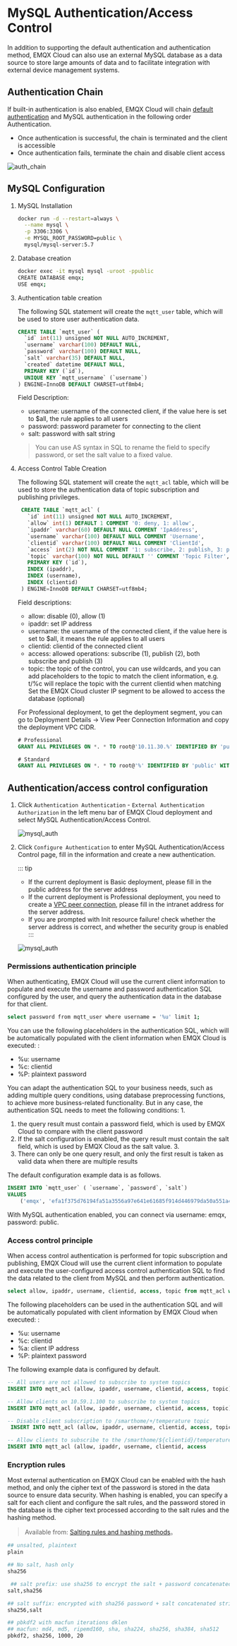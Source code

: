 # MySQL Authentication/Access Control

In addition to supporting the default authentication and authentication method, EMQX Cloud can also use an external MySQL database as a data source to store large amounts of data and to facilitate integration with external device management systems.

## Authentication Chain

If built-in authentication is also enabled, EMQX Cloud will chain [default authentication](https://docs.emqx.com/en/cloud/latest/deployments/auth.html) and MySQL authentication in the following order Authentication.

- Once authentication is successful, the chain is terminated and the client is accessible
- Once authentication fails, terminate the chain and disable client access

![auth_chain](./_assets/../_assets/mysql_auth_chain.png)

## MySQL Configuration

1. MySQL Installation

    ```bash
    docker run -d --restart=always \
      --name mysql \
      -p 3306:3306 \
      -e MYSQL_ROOT_PASSWORD=public \
      mysql/mysql-server:5.7
    ```

2. Database creation

    ```bash
    docker exec -it mysql mysql -uroot -ppublic
    CREATE DATABASE emqx;
    USE emqx;
    ```

3. Authentication table creation

    The following SQL statement will create the `mqtt_user` table, which will be used to store user authentication data.

    ```sql
    CREATE TABLE `mqtt_user` (
      `id` int(11) unsigned NOT NULL AUTO_INCREMENT,
      `username` varchar(100) DEFAULT NULL,
      `password` varchar(100) DEFAULT NULL,
      `salt` varchar(35) DEFAULT NULL,
      `created` datetime DEFAULT NULL,
      PRIMARY KEY (`id`),
      UNIQUE KEY `mqtt_username` (`username`)
    ) ENGINE=InnoDB DEFAULT CHARSET=utf8mb4;
    ```

    Field Description:

    - username: username of the connected client, if the value here is set to $all, the rule applies to all users
    - password: password parameter for connecting to the client
    - salt: password with salt string

    > You can use AS syntax in SQL to rename the field to specify password, or set the salt value to a fixed value.

4. Access Control Table Creation

    The following SQL statement will create the `mqtt_acl` table, which will be used to store the authentication data of topic subscription and publishing privileges.

    ```sql
     CREATE TABLE `mqtt_acl` (
       `id` int(11) unsigned NOT NULL AUTO_INCREMENT,
       `allow` int(1) DEFAULT 1 COMMENT '0: deny, 1: allow',
       `ipaddr` varchar(60) DEFAULT NULL COMMENT 'IpAddress',
       `username` varchar(100) DEFAULT NULL COMMENT 'Username',
       `clientid` varchar(100) DEFAULT NULL COMMENT 'ClientId',
       `access` int(2) NOT NULL COMMENT '1: subscribe, 2: publish, 3: pubsub',
       `topic` varchar(100) NOT NULL DEFAULT '' COMMENT 'Topic Filter',
       PRIMARY KEY (`id`),
       INDEX (ipaddr),
       INDEX (username),
       INDEX (clientid)
     ) ENGINE=InnoDB DEFAULT CHARSET=utf8mb4;
    ```

    Field descriptions:

    - allow: disable (0), allow (1)
    - ipaddr: set IP address
    - username: the username of the connected client, if the value here is set to $all, it means the rule applies to all users
    - clientid: clientid of the connected client
    - access: allowed operations: subscribe (1), publish (2), both subscribe and publish (3)
    - topic: the topic of the control, you can use wildcards, and you can add placeholders to the topic to match the client information, e.g. t/%c will replace the topic with the current clientid when matching
    Set the EMQX Cloud cluster IP segment to be allowed to access the database (optional)

    For Professional deployment, to get the deployment segment, you can go to Deployment Details → View Peer Connection Information and copy the deployment VPC CIDR.

    ```sql
    # Professional
    GRANT ALL PRIVILEGES ON *. * TO root@'10.11.30.%' IDENTIFIED BY 'public' WITH GRANT OPTION;
    
    # Standard
    GRANT ALL PRIVILEGES ON *. * TO root@'%' IDENTIFIED BY 'public' WITH GRANT OPTION;
    ```

## Authentication/access control configuration

1. Click `Authentication Authentication` - `External Authentication Authorization` in the left menu bar of EMQX Cloud deployment and select MySQL Authentication/Access Control.

    ![mysql_auth](./_assets/../_assets/mysql_auth.png)

2. Click `Configure Authentication` to enter MySQL Authentication/Access Control page, fill in the information and create a new authentication.

    ::: tip
     - If the current deployment is Basic deployment, please fill in the public address for the server address
     - If the current deployment is Professional deployment, you need to create a [VPC peer connection](https://docs.emqx.com/en/cloud/latest/deployments/vpc_peering.html), please fill in the intranet address for the server address.
     - If you are prompted with Init resource failure! check whether the server address is correct, and whether the security group is enabled
    :::

    ![mysql_auth](./_assets/../_assets/mysql_auth_info.png)

### Permissions authentication principle

When authenticating, EMQX Cloud will use the current client information to populate and execute the username and password authentication SQL configured by the user, and query the authentication data in the database for that client.

```bash
select password from mqtt_user where username = '%u' limit 1;
```

You can use the following placeholders in the authentication SQL, which will be automatically populated with the client information when EMQX Cloud is executed: :

- %u: username
- %c: clientid
- %P: plaintext password

You can adapt the authentication SQL to your business needs, such as adding multiple query conditions, using database preprocessing functions, to achieve more business-related functionality. But in any case, the authentication SQL needs to meet the following conditions: 1.

1. the query result must contain a password field, which is used by EMQX Cloud to compare with the client password
2. If the salt configuration is enabled, the query result must contain the salt field, which is used by EMQX Cloud as the salt value. 3.
3. There can only be one query result, and only the first result is taken as valid data when there are multiple results

The default configuration example data is as follows.

```sql
INSERT INTO `mqtt_user` ( `username`, `password`, `salt`)
VALUES
    ('emqx', 'efa1f375d76194fa51a3556a97e641e61685f914d446979da50a551a4333ffd7', NULL);
```

With MySQL authentication enabled, you can connect via username: emqx, password: public.

### Access control principle

When access control authentication is performed for topic subscription and publishing, EMQX Cloud will use the current client information to populate and execute the user-configured access control authentication SQL to find the data related to the client from MySQL and then perform authentication.

```sql
select allow, ipaddr, username, clientid, access, topic from mqtt_acl where ipaddr = '%a' or username = '%u' or username = '$all' or clientid = '%c';
```

The following placeholders can be used in the authentication SQL and will be automatically populated with client information by EMQX Cloud when executed: :

- %u: username
- %c: clientid
- %a: client IP address
- %P: plaintext password

The following example data is configured by default.

```sql
-- All users are not allowed to subscribe to system topics
INSERT INTO mqtt_acl (allow, ipaddr, username, clientid, access, topic) VALUES (0, NULL, '$all', NULL, 1, '$SYS/#');

-- Allow clients on 10.59.1.100 to subscribe to system topics
INSERT INTO mqtt_acl (allow, ipaddr, username, clientid, access, topic) VALUES (1, '10.59.1.100', NULL, NULL, 1, '$SYS/#');

-- Disable client subscription to /smarthome/+/temperature topic
 INSERT INTO mqtt_acl (allow, ipaddr, username, clientid, access, topic) VALUES (0, NULL, '$all', NULL, 1, '/smarthome/+/temperature');

-- Allow clients to subscribe to the /smarthome/${clientid}/temperature topic containing their own Client ID
INSERT INTO mqtt_acl (allow, ipaddr, username, clientid, access
```

### Encryption rules

Most external authentication on EMQX Cloud can be enabled with the hash method, and only the cipher text of the password is stored in the data source to ensure data security. When hashing is enabled, you can specify a salt for each client and configure the salt rules, and the password stored in the database is the cipher text processed according to the salt rules and the hashing method.

> Available from: [Salting rules and hashing methods](https://www.emqx.io/docs/en/v4.4/advanced/auth.html#password-salting-rules-and-hash-methods)。

```bash
## unsalted, plaintext
plain

## No salt, hash only
sha256

 ## salt prefix: use sha256 to encrypt the salt + password concatenated string
salt,sha256

## salt suffix: encrypted with sha256 password + salt concatenated string
sha256,salt

## pbkdf2 with macfun iterations dklen
## macfun: md4, md5, ripemd160, sha, sha224, sha256, sha384, sha512
pbkdf2, sha256, 1000, 20
```
